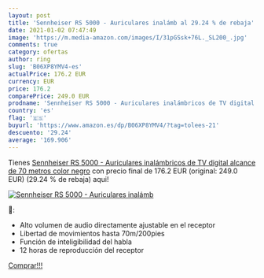 ```yaml
---
layout: post
title: 'Sennheiser RS 5000 - Auriculares inalámb al 29.24 % de rebaja'
date: 2021-01-02 07:47:49
image: 'https://m.media-amazon.com/images/I/31pGSsk+76L._SL200_.jpg'
comments: true
category: ofertas
author: ring
slug: 'B06XP8YMV4-es'
actualPrice: 176.2 EUR
currency: EUR
price: 176.2
comparePrice: 249.0 EUR
prodname: 'Sennheiser RS 5000 - Auriculares inalámbricos de TV digital  alcance de 70 metros  color negro'
country: 'es'
flag: '🇪🇸'
buyurl: 'https://www.amazon.es/dp/B06XP8YMV4/?tag=tolees-21'
descuento: '29.24'
average: '169.906'
---
```


Tienes [Sennheiser RS 5000 - Auriculares inalámbricos de TV digital  alcance de 70 metros  color negro](https://www.amazon.es/dp/B06XP8YMV4/?tag=tolees-21) con precio final de  176.2 EUR (original: 249.0 EUR) (29.24 %  de rebaja) aqui!

[![Sennheiser RS 5000 - Auriculares inalámb](https://m.media-amazon.com/images/I/31pGSsk+76L._SL200_.jpg)](https://www.amazon.es/dp/B06XP8YMV4/?tag=tolees-21)

🔎:

- Alto volumen de audio directamente ajustable en el receptor
- Libertad de movimientos hasta 70m/200pies
- Función de inteligibilidad del habla
- 12 horas de reproducción del receptor

[Comprar!!!](https://www.amazon.es/dp/B06XP8YMV4/?tag=tolees-21)
